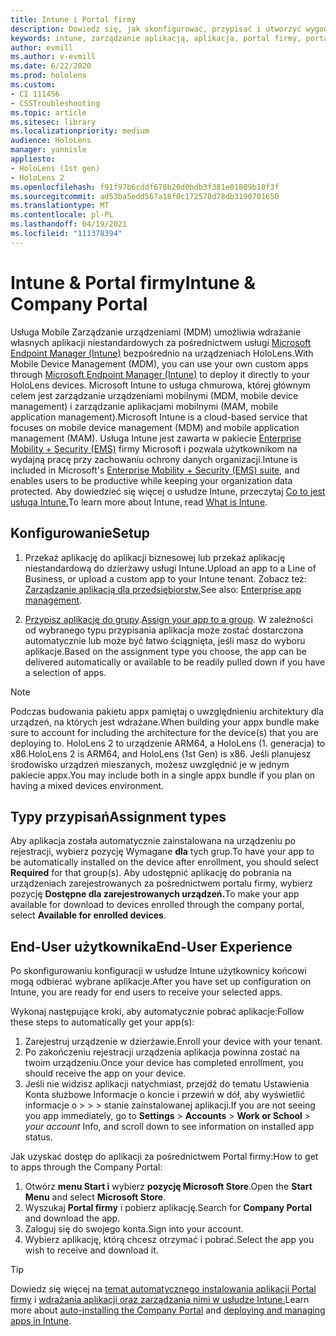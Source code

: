 ```yaml
---
title: Intune i Portal firmy
description: Dowiedz się, jak skonfigurować, przypisać i utworzyć wygodne środowisko użytkownika za pomocą usługi Intune, zarządzania urządzeniami przenośnymi i portalu firmy.
keywords: intune, zarządzanie aplikacją, aplikacja, portal firmy, portal, hololens
author: evmill
ms.author: v-evmill
ms.date: 6/22/2020
ms.prod: hololens
ms.custom:
- CI 111456
- CSSTroubleshooting
ms.topic: article
ms.sitesec: library
ms.localizationpriority: medium
audience: HoloLens
manager: yannisle
appliesto:
- HoloLens (1st gen)
- HoloLens 2
ms.openlocfilehash: f91f97b6cddf678b20d0bdb3f381e01809b10f3f
ms.sourcegitcommit: ad53ba5edd567a18f0c172578d78db3190701650
ms.translationtype: MT
ms.contentlocale: pl-PL
ms.lasthandoff: 04/19/2021
ms.locfileid: "111378394"
---
```

# <a name="intune--company-portal"></a><span data-ttu-id="4ddc7-104">Intune & Portal firmy</span><span class="sxs-lookup"><span data-stu-id="4ddc7-104">Intune & Company Portal</span></span>

<span data-ttu-id="4ddc7-105">Usługa Mobile Zarządzanie urządzeniami (MDM) umożliwia wdrażanie własnych aplikacji niestandardowych za pośrednictwem usługi [Microsoft Endpoint Manager (Intune)](https://docs.microsoft.com/intune/windows-holographic-for-business) bezpośrednio na urządzeniach HoloLens.</span><span class="sxs-lookup"><span data-stu-id="4ddc7-105">With Mobile Device Management (MDM), you can use your own custom apps through [Microsoft Endpoint Manager (Intune)](https://docs.microsoft.com/intune/windows-holographic-for-business) to deploy it directly to your HoloLens devices.</span></span> <span data-ttu-id="4ddc7-106">Microsoft Intune to usługa chmurowa, której głównym celem jest zarządzanie urządzeniami mobilnymi (MDM, mobile device management) i zarządzanie aplikacjami mobilnymi (MAM, mobile application management).</span><span class="sxs-lookup"><span data-stu-id="4ddc7-106">Microsoft Intune is a cloud-based service that focuses on mobile device management (MDM) and mobile application management (MAM).</span></span> <span data-ttu-id="4ddc7-107">Usługa Intune jest zawarta w pakiecie [Enterprise Mobility + Security (EMS)](https://www.microsoft.com/microsoft-365/enterprise-mobility-security) firmy Microsoft i pozwala użytkownikom na wydajną pracę przy zachowaniu ochrony danych organizacji.</span><span class="sxs-lookup"><span data-stu-id="4ddc7-107">Intune is included in Microsoft's [Enterprise Mobility + Security (EMS) suite](https://www.microsoft.com/microsoft-365/enterprise-mobility-security), and enables users to be productive while keeping your organization data protected.</span></span> <span data-ttu-id="4ddc7-108">Aby dowiedzieć się więcej o usłudze Intune, przeczytaj [Co to jest usługa Intune.](https://docs.microsoft.com/mem/intune/fundamentals/what-is-intune)</span><span class="sxs-lookup"><span data-stu-id="4ddc7-108">To learn more about Intune, read [What is Intune](https://docs.microsoft.com/mem/intune/fundamentals/what-is-intune).</span></span>

## <a name="setup"></a><span data-ttu-id="4ddc7-109">Konfigurowanie</span><span class="sxs-lookup"><span data-stu-id="4ddc7-109">Setup</span></span>

1. <span data-ttu-id="4ddc7-110">Przekaż aplikację do aplikacji biznesowej lub przekaż aplikację niestandardową do dzierżawy usługi Intune.</span><span class="sxs-lookup"><span data-stu-id="4ddc7-110">Upload an app to a Line of Business, or upload a custom app to your Intune tenant.</span></span> <span data-ttu-id="4ddc7-111">Zobacz też: [Zarządzanie aplikacją dla przedsiębiorstw.](https://docs.microsoft.com/windows/client-management/mdm/enterprise-app-management)</span><span class="sxs-lookup"><span data-stu-id="4ddc7-111">See also: [Enterprise app management](https://docs.microsoft.com/windows/client-management/mdm/enterprise-app-management).</span></span>

2. <span data-ttu-id="4ddc7-112">[Przypisz aplikację do grupy](https://docs.microsoft.com/mem/intune/apps/apps-deploy).</span><span class="sxs-lookup"><span data-stu-id="4ddc7-112">[Assign your app to a group](https://docs.microsoft.com/mem/intune/apps/apps-deploy).</span></span> <span data-ttu-id="4ddc7-113">W zależności od wybranego typu przypisania aplikacja może zostać dostarczona automatycznie lub może być łatwo ściągnięta, jeśli masz do wyboru aplikacje.</span><span class="sxs-lookup"><span data-stu-id="4ddc7-113">Based on the assignment type you choose, the app can be delivered automatically or available to be readily pulled down if you have a selection of apps.</span></span>

> [!NOTE]
> <span data-ttu-id="4ddc7-114">Podczas budowania pakietu appx pamiętaj o uwzględnieniu architektury dla urządzeń, na których jest wdrażane.</span><span class="sxs-lookup"><span data-stu-id="4ddc7-114">When building your appx bundle make sure to account for including the architecture for the device(s) that you are deploying to.</span></span> <span data-ttu-id="4ddc7-115">HoloLens 2 to urządzenie ARM64, a HoloLens (1. generacja) to x86.</span><span class="sxs-lookup"><span data-stu-id="4ddc7-115">HoloLens 2 is ARM64, and HoloLens (1st Gen) is x86.</span></span> <span data-ttu-id="4ddc7-116">Jeśli planujesz środowisko urządzeń mieszanych, możesz uwzględnić je w jednym pakiecie appx.</span><span class="sxs-lookup"><span data-stu-id="4ddc7-116">You may include both in a single appx bundle if you plan on having a mixed devices environment.</span></span>

## <a name="assignment-types"></a><span data-ttu-id="4ddc7-117">Typy przypisań</span><span class="sxs-lookup"><span data-stu-id="4ddc7-117">Assignment types</span></span>

<span data-ttu-id="4ddc7-118">Aby aplikacja została automatycznie zainstalowana na urządzeniu po rejestracji, wybierz pozycję Wymagane **dla** tych grup.</span><span class="sxs-lookup"><span data-stu-id="4ddc7-118">To have your app to be automatically installed on the device after enrollment, you should select **Required** for that group(s).</span></span>
<span data-ttu-id="4ddc7-119">Aby udostępnić aplikację do pobrania na urządzeniach zarejestrowanych za pośrednictwem portalu firmy, wybierz pozycję **Dostępne dla zarejestrowanych urządzeń.**</span><span class="sxs-lookup"><span data-stu-id="4ddc7-119">To make your app available for download to devices enrolled through the company portal, select **Available for enrolled devices**.</span></span>

## <a name="end-user-experience"></a><span data-ttu-id="4ddc7-120">End-User użytkownika</span><span class="sxs-lookup"><span data-stu-id="4ddc7-120">End-User Experience</span></span>

<span data-ttu-id="4ddc7-121">Po skonfigurowaniu konfiguracji w usłudze Intune użytkownicy końcowi mogą odbierać wybrane aplikacje.</span><span class="sxs-lookup"><span data-stu-id="4ddc7-121">After you have set up configuration on Intune, you are ready for end users to receive your selected apps.</span></span>

<span data-ttu-id="4ddc7-122">Wykonaj następujące kroki, aby automatycznie pobrać aplikacje:</span><span class="sxs-lookup"><span data-stu-id="4ddc7-122">Follow these steps to automatically get your app(s):</span></span>

1. <span data-ttu-id="4ddc7-123">Zarejestruj urządzenie w dzierżawie.</span><span class="sxs-lookup"><span data-stu-id="4ddc7-123">Enroll your device with your tenant.</span></span>
2. <span data-ttu-id="4ddc7-124">Po zakończeniu rejestracji urządzenia aplikacja powinna zostać na twoim urządzeniu.</span><span class="sxs-lookup"><span data-stu-id="4ddc7-124">Once your device has completed enrollment, you should receive the app on your device.</span></span>
3. <span data-ttu-id="4ddc7-125">Jeśli nie widzisz aplikacji natychmiast, przejdź do tematu Ustawienia Konta służbowe Informacje o koncie i przewiń w dół, aby wyświetlić informacje o  >    >    >   stanie zainstalowanej aplikacji.</span><span class="sxs-lookup"><span data-stu-id="4ddc7-125">If you are not seeing you app immediately, go to **Settings** > **Accounts** > **Work or School** > *your account* Info, and scroll down to see information on installed app status.</span></span>

<span data-ttu-id="4ddc7-126">Jak uzyskać dostęp do aplikacji za pośrednictwem Portal firmy:</span><span class="sxs-lookup"><span data-stu-id="4ddc7-126">How to get to apps through the Company Portal:</span></span>

1. <span data-ttu-id="4ddc7-127">Otwórz **menu Start i** wybierz **pozycję Microsoft Store**.</span><span class="sxs-lookup"><span data-stu-id="4ddc7-127">Open the **Start Menu** and select **Microsoft Store**.</span></span>
2. <span data-ttu-id="4ddc7-128">Wyszukaj **Portal firmy** i pobierz aplikację.</span><span class="sxs-lookup"><span data-stu-id="4ddc7-128">Search for **Company Portal** and download the app.</span></span>
3. <span data-ttu-id="4ddc7-129">Zaloguj się do swojego konta.</span><span class="sxs-lookup"><span data-stu-id="4ddc7-129">Sign into your account.</span></span>
4. <span data-ttu-id="4ddc7-130">Wybierz aplikację, którą chcesz otrzymać i pobrać.</span><span class="sxs-lookup"><span data-stu-id="4ddc7-130">Select the app you wish to receive and download it.</span></span>

> [!Tip]
> <span data-ttu-id="4ddc7-131">Dowiedz się więcej na [temat automatycznego instalowania aplikacji Portal firmy](https://docs.microsoft.com/mem/intune/apps/company-portal-app) i [wdrażania aplikacji oraz zarządzania nimi w usłudze Intune.](https://docs.microsoft.com/mem/intune/fundamentals/windows-holographic-for-business#deploy-and-manage-apps)</span><span class="sxs-lookup"><span data-stu-id="4ddc7-131">Learn more about [auto-installing the Company Portal](https://docs.microsoft.com/mem/intune/apps/company-portal-app) and [deploying and managing apps in Intune](https://docs.microsoft.com/mem/intune/fundamentals/windows-holographic-for-business#deploy-and-manage-apps).</span></span>
